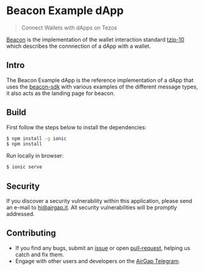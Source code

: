 # Beacon Example dApp

> Connect Wallets with dApps on Tezos

[Beacon](https://walletbeacon.io) is the implementation of the wallet interaction standard [tzip-10](https://gitlab.com/tzip/tzip/blob/master/proposals/tzip-10/tzip-10.md) which describes the connnection of a dApp with a wallet.

## Intro

The Beacon Example dApp is the reference implementation of a dApp that uses the [beacon-sdk](https://github.com/airgap-it/beacon-sdk) with various examples of the different message types, it also acts as the landing page for beacon.

## Build

First follow the steps below to install the dependencies:

```bash
$ npm install -g ionic
$ npm install
```

Run locally in browser:

```bash
$ ionic serve
```

## Security

If you discover a security vulnerability within this application, please send an e-mail to hi@airgap.it. All security vulnerabilities will be promptly addressed.

## Contributing

- If you find any bugs, submit an [issue](../../issues) or open [pull-request](../../pulls), helping us catch and fix them.
- Engage with other users and developers on the [AirGap Telegram](https://t.me/AirGap).
